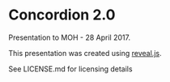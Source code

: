 # Concordion 2.0

Presentation to MOH - 28 April 2017.

This presentation was created using [reveal.js](https://github.com/hakimel/reveal.js).

See LICENSE.md for licensing details